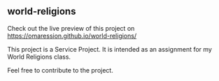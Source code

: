 ## world-religions

Check out the live preview of this project on https://omaression.github.io/world-religions/

This project is a Service Project. It is intended as an assignment for my World Religions class.

Feel free to contribute to the project.
